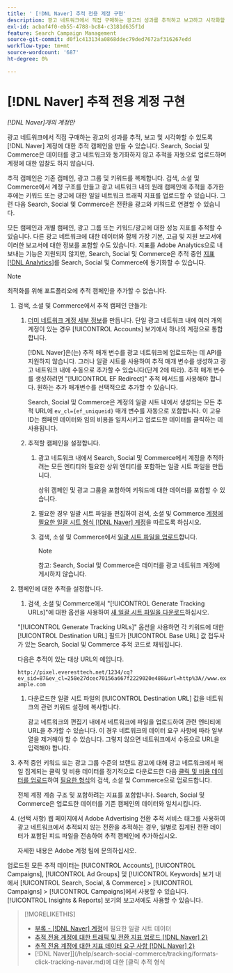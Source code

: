 ```yaml
---
title: ' [!DNL Naver] 추적 전용 계정 구현'
description: 광고 네트워크에서 직접 구매하는 광고의 성과를 추적하고 보고하고 시각화할 수 있도록  [!DNL Naver] 계정에 대한 추적 캠페인을 설정하는 방법에 대해 알아봅니다.
exl-id: acbaf4f0-eb55-4788-bc84-c3181d635f1d
feature: Search Campaign Management
source-git-commit: d0f1c413134a0868ddec79ded7672af316267edd
workflow-type: tm+mt
source-wordcount: '687'
ht-degree: 0%

---
```


# [!DNL Naver] 추적 전용 계정 구현

*[!DNL Naver]개의 계정만*

광고 네트워크에서 직접 구매하는 광고의 성과를 추적, 보고 및 시각화할 수 있도록 [!DNL Naver] 계정에 대한 추적 캠페인을 만들 수 있습니다. Search, Social 및 Commerce은 데이터를 광고 네트워크와 동기화하지 않고 추적을 자동으로 업로드하며 계정에 대한 입찰도 하지 않습니다.

추적 캠페인은 기존 캠페인, 광고 그룹 및 키워드를 복제합니다. 검색, 소셜 및 Commerce에서 계정 구조를 만들고 광고 네트워크 내의 원래 캠페인에 추적을 추가한 후에는 키워드 또는 광고에 대한 일일 네트워크 트래픽 지표를 업로드할 수 있습니다. 그런 다음 Search, Social 및 Commerce은 전환을 광고와 키워드로 연결할 수 있습니다.

모든 캠페인과 개별 캠페인, 광고 그룹 또는 키워드/광고에 대한 성능 지표를 추적할 수 있습니다. 다른 광고 네트워크에 대한 데이터와 함께 가장 기본, 고급 및 지원 보고서에 이러한 보고서에 대한 정보를 포함할 수도 있습니다. 지표를 Adobe Analytics으로 내보내는 기능은 지원되지 않지만, Search, Social 및 Commerce은 추적 중인 [지표 [!DNL Analytics]](/help/integrations/analytics/analytics-data-in-advertising.md)를 Search, Social 및 Commerce에 동기화할 수 있습니다.

>[!NOTE]
>
>최적화를 위해 포트폴리오에 추적 캠페인을 추가할 수 없습니다.

1. 검색, 소셜 및 Commerce에서 추적 캠페인 만들기:

   1. [더미 네트워크 계정 세부 정보](/help/search-social-commerce/campaign-management/accounts/ad-network-account-manage.md)를 만듭니다. 단일 광고 네트워크 내에 여러 개의 계정이 있는 경우 [!UICONTROL Accounts] 보기에서 하나의 계정으로 통합합니다.

      [!DNL Naver]은(는) 추적 매개 변수를 광고 네트워크에 업로드하는 데 API를 지원하지 않습니다. 그러나 일괄 시트를 사용하여 추적 매개 변수를 생성하고 광고 네트워크 내에 수동으로 추가할 수 있습니다(단계 2에 따라). 추적 매개 변수를 생성하려면 &quot;[!UICONTROL EF Redirect]&quot; 추적 메서드를 사용해야 합니다. 원하는 추가 매개변수를 선택적으로 추가할 수 있습니다.

      Search, Social 및 Commerce은 계정의 일괄 시트 내에서 생성되는 모든 추적 URL에 `ev_cl={ef_uniqueid}` 매개 변수를 자동으로 포함합니다. 이 고유 ID는 캠페인 데이터와 임의 비용을 일치시키고 업로드한 데이터를 클릭하는 데 사용됩니다.

   1. 추적할 캠페인을 설정합니다.

      1. 광고 네트워크 내에서 Search, Social 및 Commerce에서 계정을 추적하려는 모든 엔티티와 필요한 상위 엔티티를 포함하는 일괄 시트 파일을 만듭니다.

         상위 캠페인 및 광고 그룹을 포함하여 키워드에 대한 데이터를 포함할 수 있습니다.

      1. 필요한 경우 일괄 시트 파일을 편집하여 검색, 소셜 및 Commerce [계정에 필요한 일괄 시트 형식 [!DNL Naver] 계정](/help/search-social-commerce/campaign-management/bulksheets/bulksheet-data-formats/bulksheet-data-naver.md)을 따르도록 하십시오.

      1. 검색, 소셜 및 Commerce에서 [일괄 시트 파일을 업로드](/help/search-social-commerce/campaign-management/bulksheets/bulksheet-upload.md)합니다.

         >[!NOTE]
         >
         >참고: Search, Social 및 Commerce은 데이터를 광고 네트워크 계정에 게시하지 않습니다.

1. 캠페인에 대한 추적을 설정합니다.

   1. 검색, 소셜 및 Commerce에서 &quot;[!UICONTROL Generate Tracking URLs]&quot;에 대한 옵션을 사용하여 [새 일괄 시트 파일을 다운로드](/help/search-social-commerce/campaign-management/bulksheets/bulksheet-download.md)하십시오.

   &quot;[!UICONTROL Generate Tracking URLs]&quot; 옵션을 사용하면 각 키워드에 대한 [!UICONTROL Destination URL] 필드가 [!UICONTROL Base URL] 값 접두사가 있는 Search, Social 및 Commerce 추적 코드로 채워집니다.

   다음은 추적이 있는 대상 URL의 예입니다.

   ```http://pixel.everesttech.net/1234/cq?ev_sid=87&ev_cl=258e27dcec70156a667f2229020e488&url=http%3A//www.example.com```

   1. 다운로드한 일괄 시트 파일의 [!UICONTROL Destination URL] 값을 네트워크의 관련 키워드 설정에 복사합니다.

      광고 네트워크의 편집기 내에서 네트워크에 파일을 업로드하여 관련 엔티티에 URL을 추가할 수 있습니다. 이 경우 네트워크의 데이터 요구 사항에 따라 일부 열을 제거해야 할 수 있습니다. 그렇지 않으면 네트워크에서 수동으로 URL을 입력해야 합니다.

1. 추적 중인 키워드 또는 광고 그룹 수준의 브랜드 광고에 대해 광고 네트워크에서 매일 집계되는 클릭 및 비용 데이터를 정기적으로 다운로드한 다음 [클릭 및 비용 데이터를 업로드](/help/search-social-commerce/tools/metrics-upload-tracking-campaigns/naver-tracking-campaigns-upload-metrics.md)하여 [필요한 형식](/help/search-social-commerce/tools/metrics-upload-tracking-campaigns/naver-tracking-campaigns-data-requirements.md)의 검색, 소셜 및 Commerce으로 업로드합니다.

   전체 계정 계층 구조 및 포함하려는 지표를 포함합니다. Search, Social 및 Commerce은 업로드한 데이터를 기존 캠페인의 데이터와 일치시킵니다.

1. (선택 사항) 웹 페이지에서 Adobe Advertising 전환 추적 서비스 태그를 사용하여 광고 네트워크에서 추적되지 않는 전환을 추적하는 경우, 일별로 집계된 전환 데이터가 포함된 피드 파일을 전송하여 추적 캠페인에 추가하십시오.

   자세한 내용은 Adobe 계정 팀에 문의하십시오.

업로드된 모든 추적 데이터는 [!UICONTROL Accounts], [!UICONTROL Campaigns], [!UICONTROL Ad Groups] 및 [!UICONTROL Keywords] 보기 내에서 [!UICONTROL Search, Social, & Commerce] > [!UICONTROL Campaigns] > [!UICONTROL Campaigns]에서 사용할 수 있습니다. [!UICONTROL Insights & Reports] 보기의 보고서에도 사용할 수 있습니다.

>[!MORELIKETHIS]
>
>* [부록 - [!DNL Naver] 계정](/help/search-social-commerce/campaign-management/bulksheets/bulksheet-data-formats/bulksheet-data-naver.md)에 필요한 일괄 시트 데이터
>* [추적 전용 계정에 대한 트래픽 및 전환 지표 업로드 [!DNL Naver] 2}](/help/search-social-commerce/tools/metrics-upload-tracking-campaigns/naver-tracking-campaigns-upload-metrics.md)
>* [추적 전용 계정에 대한 지표 데이터 요구 사항 [!DNL Naver] 2}](/help/search-social-commerce/tools/metrics-upload-tracking-campaigns/naver-tracking-campaigns-data-requirements.md)
>*  [!DNL Naver]](/help/search-social-commerce/tracking/formats-click-tracking-naver.md)에 대한 [클릭 추적 형식
